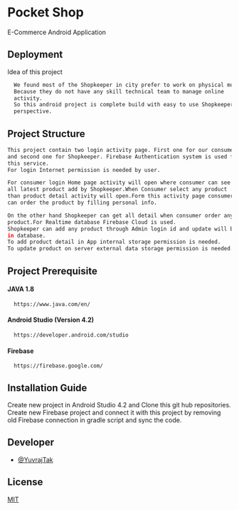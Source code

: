 # Pocket Shop

E-Commerce Android Application




## Deployment

Idea of this project

```bash
  We found most of the Shopkeeper in city prefer to work on physical mode,
  Because they do not have any skill technical team to manage online 
  activity. 
  So this android project is complete build with easy to use Shopkeeper
  perspective.
```

  


## Project Structure
```bash
This project contain two login activity page. First one for our consumer
and second one for Shopkeeper. Firebase Authentication system is used for
this service.
For login Internet permission is needed by user.

For consumer login Home page activity will open where consumer can see 
all latest product add by Shopkeeper.When Consumer select any product
than product detail activity will open.Form this activity page consumer
can order the product by filling personal info.

On the other hand Shopkeeper can get all detail when consumer order any
product.For Realtime database Firebase Cloud is used.
Shopkeeper can add any product through Admin login id and update will be live
in database.
To add product detail in App internal storage permission is needed.
To update product on server external data storage permission is needed.


```
## Project Prerequisite

#### JAVA 1.8

```http
  https://www.java.com/en/
```



#### Android Studio (Version 4.2)

```http
  https://developer.android.com/studio
```



#### Firebase

```http
  https://firebase.google.com/
```

  
## Installation Guide

Create new project in Android Studio 4.2  and Clone this git hub
repositories.
Create new Firebase project and connect it with this project by 
removing old Firebase connection in gradle script and sync the code.


    
## Developer

- [@YuvrajTak](https://github.com/YuvrajTak)

  
## License

[MIT](https://choosealicense.com/licenses/mit/)

  
